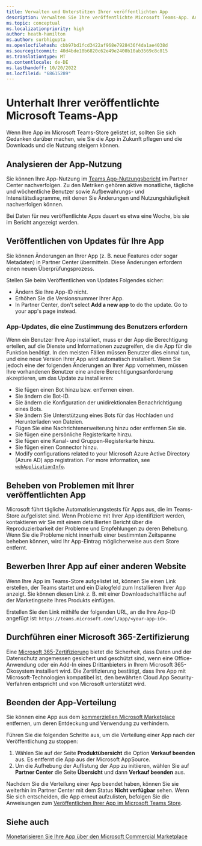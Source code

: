 ```yaml
---
title: Verwalten und Unterstützen Ihrer veröffentlichten App
description: Verwalten Sie Ihre veröffentlichte Microsoft Teams-App. Analysieren Sie die App-Nutzung, veröffentlichen Sie Updates, bewerben Sie Ihre App, schließen Sie die Microsoft 365-Zertifizierung ab.
ms.topic: conceptual
ms.localizationpriority: high
author: heath-hamilton
ms.author: surbhigupta
ms.openlocfilehash: cbb97bd1fcd3422af968e7928436f4da1ae4038d
ms.sourcegitcommit: 40d4bde10b6820c62e49e2400b10ab3569c8c815
ms.translationtype: MT
ms.contentlocale: de-DE
ms.lasthandoff: 10/20/2022
ms.locfileid: "68615289"
---
```

# <a name="maintain-your-published-microsoft-teams-app"></a>Unterhalt Ihrer veröffentlichte Microsoft Teams-App

Wenn Ihre App im Microsoft Teams-Store gelistet ist, sollten Sie sich Gedanken darüber machen, wie Sie die App in Zukunft pflegen und die Downloads und die Nutzung steigern können.

## <a name="analyze-app-usage"></a>Analysieren der App-Nutzung

Sie können Ihre App-Nutzung im [Teams App-Nutzungsbericht](/office/dev/store/teams-apps-usage) im Partner Center nachverfolgen. Zu den Metriken gehören aktive monatliche, tägliche und wöchentliche Benutzer sowie Aufbewahrungs- und Intensitätsdiagramme, mit denen Sie Änderungen und Nutzungshäufigkeit nachverfolgen können.

Bei Daten für neu veröffentlichte Apps dauert es etwa eine Woche, bis sie im Bericht angezeigt werden.

## <a name="publish-updates-to-your-app"></a>Veröffentlichen von Updates für Ihre App

Sie können Änderungen an Ihrer App (z. B. neue Features oder sogar Metadaten) in Partner Center übermitteln. Diese Änderungen erfordern einen neuen Überprüfungsprozess.

Stellen Sie beim Veröffentlichen von Updates Folgendes sicher:

* Ändern Sie Ihre App-ID nicht.
* Erhöhen Sie die Versionsnummer Ihrer App.
* In Partner Center, don't select **Add a new app** to do the update. Go to your app's page instead.

### <a name="app-updates-requiring-user-consent"></a>App-Updates, die eine Zustimmung des Benutzers erfordern

Wenn ein Benutzer Ihre App installiert, muss er der App die Berechtigung erteilen, auf die Dienste und Informationen zuzugreifen, die die App für die Funktion benötigt. In den meisten Fällen müssen Benutzer dies einmal tun, und eine neue Version Ihrer App wird automatisch installiert.
Wenn Sie jedoch eine der folgenden Änderungen an Ihrer App vornehmen, müssen Ihre vorhandenen Benutzer eine andere Berechtigungsanforderung akzeptieren, um das Update zu installieren:

* Sie fügen einen Bot hinzu bzw. entfernen einen.
* Sie ändern die Bot-ID.
* Sie ändern die Konfiguration der unidirektionalen Benachrichtigung eines Bots.
* Sie ändern Sie Unterstützung eines Bots für das Hochladen und Herunterladen von Dateien.
* Fügen Sie eine Nachrichtenerweiterung hinzu oder entfernen Sie sie.
* Sie fügen eine persönliche Registerkarte hinzu.
* Sie fügen eine Kanal- und Gruppen-Registerkarte hinzu.
* Sie fügen einen Connector hinzu.
* Modify configurations related to your Microsoft Azure Active Directory (Azure AD) app registration. For more information, see [`webApplicationInfo`](~/resources/schema/manifest-schema.md#webapplicationinfo).

## <a name="fix-issues-with-your-published-app"></a>Beheben von Problemen mit Ihrer veröffentlichten App

Microsoft führt tägliche Automatisierungstests für Apps aus, die im Teams-Store aufgelistet sind. Wenn Probleme mit Ihrer App identifiziert werden, kontaktieren wir Sie mit einem detaillierten Bericht über die Reproduzierbarkeit der Probleme und Empfehlungen zu deren Behebung. Wenn Sie die Probleme nicht innerhalb einer bestimmten Zeitspanne beheben können, wird Ihr App-Eintrag möglicherweise aus dem Store entfernt.

## <a name="promote-your-app-on-another-site"></a>Bewerben Ihrer App auf einer anderen Website

Wenn Ihre App im Teams-Store aufgelistet ist, können Sie einen Link erstellen, der Teams startet und ein Dialogfeld zum Installieren Ihrer App anzeigt. Sie können diesen Link z. B. mit einer Downloadschaltfläche auf der Marketingseite Ihres Produkts einfügen.

Erstellen Sie den Link mithilfe der folgenden URL, an die Ihre App-ID angefügt ist: `https://teams.microsoft.com/l/app/<your-app-id>`.

## <a name="complete-microsoft-365-certification"></a>Durchführen einer Microsoft 365-Zertifizierung

Eine [Microsoft 365-Zertifizierung](/microsoft-365-app-certification/docs/certification) bietet die Sicherheit, dass Daten und der Datenschutz angemessen gesichert und geschützt sind, wenn eine Office-Anwendung oder ein Add-In eines Drittanbieters in Ihrem Microsoft 365-Ökosystem installiert wird. Die Zertifizierung bestätigt, dass Ihre App mit Microsoft-Technologien kompatibel ist, den bewährten Cloud App Security-Verfahren entspricht und von Microsoft unterstützt wird.

## <a name="stop-app-distribution"></a>Beenden der App-Verteilung

Sie können eine App aus dem [kommerziellen Microsoft Marketplace](/azure/marketplace/overview) entfernen, um deren Entdeckung und Verwendung zu verhindern.

Führen Sie die folgenden Schritte aus, um die Verteilung einer App nach der Veröffentlichung zu stoppen:

1. Wählen Sie auf der Seite **Produktübersicht** die Option **Verkauf beenden** aus. Es entfernt die App aus der Microsoft AppSource.
1. Um die Aufhebung der Auflistung der App zu initiieren, wählen Sie auf **Partner Center** die Seite **Übersicht** und dann **Verkauf beenden** aus.

Nachdem Sie die Verteilung einer App beendet haben, können Sie sie weiterhin im Partner Center mit dem Status **Nicht verfügbar** sehen. Wenn Sie sich entscheiden, die App erneut aufzulisten, befolgen Sie die Anweisungen zum [Veröffentlichen Ihrer App im Microsoft Teams Store](../publish.md).

## <a name="see-also"></a>Siehe auch

[Monetarisieren Sie Ihre App über den Microsoft Commercial Marketplace](/office/dev/store/monetize-addins-through-microsoft-commercial-marketplace)
